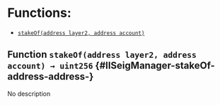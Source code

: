# Functions:

- [`stakeOf(address layer2, address account)`](#IISeigManager-stakeOf-address-address-)

## Function `stakeOf(address layer2, address account) → uint256` {#IISeigManager-stakeOf-address-address-}

No description
